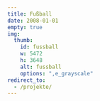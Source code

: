 ```yaml
---
title: Fußball
date: 2008-01-01
empty: true
img:
  thumb:
    id: fussball
    w: 5472
    h: 3648
    alt: fussball
    options: ",e_grayscale"
redirect_to:
  - /projekte/
---
```

